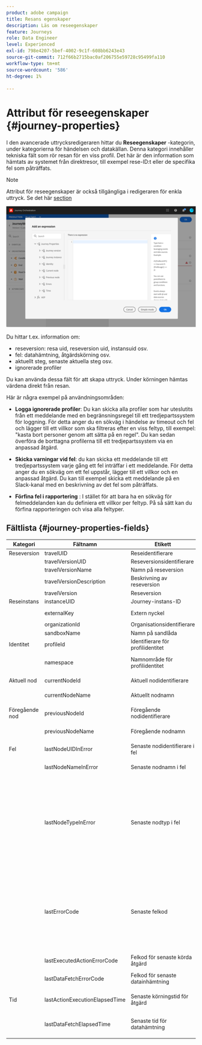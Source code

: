 ```yaml
---
product: adobe campaign
title: Resans egenskaper
description: Läs om reseegenskaper
feature: Journeys
role: Data Engineer
level: Experienced
exl-id: 798e4207-5bef-4002-9c1f-608bb6243e43
source-git-commit: 712f66b2715bac0af206755e59728c95499fa110
workflow-type: tm+mt
source-wordcount: '586'
ht-degree: 1%

---
```


# Attribut för reseegenskaper {#journey-properties}

I den avancerade uttrycksredigeraren hittar du **Reseegenskaper** -kategorin, under kategorierna för händelsen och datakällan. Denna kategori innehåller tekniska fält som rör resan för en viss profil. Det här är den information som hämtats av systemet från direktresor, till exempel rese-ID:t eller de specifika fel som påträffats.

>[!NOTE]
>
>Attribut för reseegenskaper är också tillgängliga i redigeraren för enkla uttryck. Se det här [section](../building-journeys/condition-activity.md#about_condition)

![](../assets/journey-properties.png)

Du hittar t.ex. information om:

* reseversion: resa uid, reseversion uid, instansuid osv.
* fel: datahämtning, åtgärdskörning osv.
* aktuellt steg, senaste aktuella steg osv.
* ignorerade profiler

Du kan använda dessa fält för att skapa uttryck. Under körningen hämtas värdena direkt från resan.

Här är några exempel på användningsområden:

* **Logga ignorerade profiler**: Du kan skicka alla profiler som har uteslutits från ett meddelande med en begränsningsregel till ett tredjepartssystem för loggning. För detta anger du en sökväg i händelse av timeout och fel och lägger till ett villkor som ska filtreras efter en viss feltyp, till exempel: &quot;kasta bort personer genom att sätta på en regel&quot;. Du kan sedan överföra de borttagna profilerna till ett tredjepartssystem via en anpassad åtgärd.

* **Skicka varningar vid fel**: du kan skicka ett meddelande till ett tredjepartssystem varje gång ett fel inträffar i ett meddelande. För detta anger du en sökväg om ett fel uppstår, lägger till ett villkor och en anpassad åtgärd. Du kan till exempel skicka ett meddelande på en Slack-kanal med en beskrivning av det fel som påträffats.

* **Förfina fel i rapportering** : I stället för att bara ha en sökväg för felmeddelanden kan du definiera ett villkor per feltyp. På så sätt kan du förfina rapporteringen och visa alla feltyper.

## Fältlista {#journey-properties-fields}

| Kategori | Fältnamn | Etikett | Beskrivning |
|---|---|---|------------|
| Reseversion | travelUID | Reseidentifierare |  |
|  | travelVersionUID | Reseversionsidentifierare |  |
|  | travelVersionName | Namn på reseversion |  |
|  | travelVersionDescription | Beskrivning av reseversion |  |
|  | travelVersion | Reseversion |  |
| Reseinstans | instanceUID | Journey-instans-ID | ID för instansen |
|  | externalKey | Extern nyckel | Individuell identifierare som utlöser resan |
|  | organizationId | Organisationsidentifierare | Varumärkesorganisation |
|  | sandboxName | Namn på sandlåda | Namn på sandlådan |
| Identitet | profileId | Identifierare för profilidentitet | Identifierare för profilen i resan |
|  | namespace | Namnområde för profilidentitet | Profilens namnområde under resan (exempel: ECID) |
| Aktuell nod | currentNodeId | Aktuell nodidentifierare | Identifierare för den aktuella aktiviteten (nod) |
|  | currentNodeName | Aktuellt nodnamn | Namn på aktuell aktivitet (nod) |
| Föregående nod | previousNodeId | Föregående nodidentifierare | Identifierare för föregående aktivitet (nod) |
|  | previousNodeName | Föregående nodnamn | Namn på föregående aktivitet (nod) |
| Fel | lastNodeUIDInError | Senaste nodidentifierare i fel | Identifierare för den senaste aktiviteten (nod) vid fel |
|  | lastNodeNameInError | Senaste nodnamn i fel | Namn på den senaste aktiviteten (nod) med fel |
|  | lastNodeTypeInError | Senaste nodtyp i fel | Feltyp för den senaste aktiviteten (nod). Möjliga typer:<ul><li>Händelser: Händelser, reaktioner, SQ (exempel: Segmentkvalificering)</li><li>Flödeskontroll: Slut, Villkor, Vänta</li><li>Funktionsmakron: ACS-åtgärder, Jump, Custom Action</li></ul> |
|  | lastErrorCode | Senaste felkod | Felkod för den senaste aktiviteten (nod). Möjliga fel: <ul><li>HTTP-felkoder</li><li>mappad</li><li>timedOut</li><li>fel (exempel: standard om ett oväntat fel inträffar. Ska inte/mycket sällan inträffa)</li></ul> |
|  | lastExecutedActionErrorCode | Felkod för senaste körda åtgärd | Felkod för den senaste felåtgärden |
|  | lastDataFetchErrorCode | Felkod för senaste datainhämtning | Felkod för den senaste datahämtningen från datakällor |
| Tid | lastActionExecutionElapsedTime | Senaste körningstid för åtgärd | Tid som har använts för att köra den senaste åtgärden |
|  | lastDataFetchElapsedTime | Senaste tid för datahämtning | Den tid som har använts för att köra den senaste datahämtningen från datakällor |
